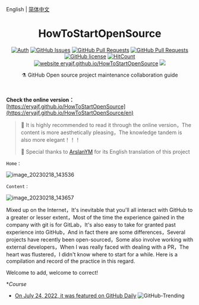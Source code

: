 English | [简体中文](README.md)

<h1 align="center">HowToStartOpenSource</h1>

<div align="center">

[![Auth](https://img.shields.io/badge/Auth-eryajf-ff69b4)](https://github.com/eryajf)
[![GitHub Issues](https://img.shields.io/github/issues/eryajf/HowToStartOpenSource.svg)](https://github.com/eryajf/HowToStartOpenSource/issues)
[![GitHub Pull Requests](https://img.shields.io/github/issues-pr/eryajf/HowToStartOpenSource)](https://github.com/eryajf/HowToStartOpenSource/pulls)
[![GitHub Pull Requests](https://img.shields.io/github/stars/eryajf/HowToStartOpenSource)](https://github.com/eryajf/HowToStartOpenSource/stargazers)
[![GitHub license](https://img.shields.io/github/license/eryajf/HowToStartOpenSource)](https://github.com/eryajf/HowToStartOpenSource/blob/main/LICENSE)
[![HitCount](https://views.whatilearened.today/views/github/eryajf/HowToStartOpenSource.svg)](https://github.com/eryajf/HowToStartOpenSource)
[![website eryajf.github.io/HowToStartOpenSource](https://img.shields.io/website-up-down-green-red/http/eryajf.github.io/HowToStartOpenSource.svg)](https://eryajf.github.io/HowToStartOpenSource/)
[![](https://img.shields.io/badge/Awesome-MyStarList-c780fa?logo=Awesome-Lists)](https://github.com/eryajf/awesome-stars-eryajf#readme)

</div>

<p align="center"> ⚗️ GitHub Open source project maintenance collaboration guide</p>

<div align="center">
<img src="https://camo.githubusercontent.com/82291b0fe831bfc6781e07fc5090cbd0a8b912bb8b8d4fec0696c881834f81ac/68747470733a2f2f70726f626f742e6d656469612f394575424971676170492e676966" width="800"  height="3">
</div><br>


**Check the online version：** [https://eryajf.github.io/HowToStartOpenSource](https://eryajf.github.io/HowToStartOpenSource/en)

> 🙋 It is highly recommended to read it through the online version，The content is more aesthetically pleasing，The knowledge tandem is also more elegant！！！
>
> 🍺 Special thanks to [ArslanYM](https://github.com/ArslanYM) for its English translation of this project


`Home：`

![image_20230218_143536](https://cdn.staticaly.com/gh/eryajf/tu/main/img/image_20230218_143536.png)

`Content：`

![image_20230218_143657](https://cdn.staticaly.com/gh/eryajf/tu/main/img/image_20230218_143657.png)


Mixed up on the Internet，It's inevitable that you'll all interact with GitHub to a greater or lesser extent，Most of the time the experience gained in the company with git is for GitLab，It's also easy to take for granted past experience into GitHub，And in fact there are some differences，Several projects have recently been open-sourced，Some also involve working with external developers，When I was really faced with dealing with a PR，The heart was flustered，I didn't know where to start for a while. Here is a compilation and record of the practice in this regard.

Welcome to add, welcome to correct!

**Course*

- [On July 24, 2022, it was featured on GitHub Daily](https://github.com/bonfy/github-trending/blob/master/2022/2022-07-24.md#javascript)
  ![GitHub-Trending](https://cdn.staticaly.com/gh/eryajf/tu/main/img/image_20220724_173425.png)
